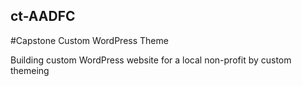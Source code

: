 ## ct-AADFC
#Capstone Custom WordPress Theme


Building custom WordPress website for a local non-profit by custom themeing

